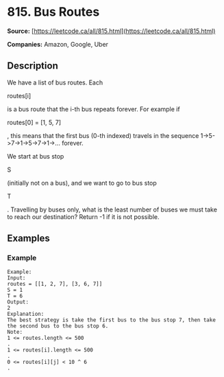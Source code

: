 # 815. Bus Routes

**Source:** [https://leetcode.ca/all/815.html](https://leetcode.ca/all/815.html)

**Companies:** Amazon, Google, Uber

## Description

We have a list of bus routes. Each

routes[i]

is a bus route that the i-th bus repeats
        forever. For example if

routes[0] = [1, 5, 7]

, this means that the first bus
        (0-th indexed) travels in the sequence 1->5->7->1->5->7->1->...
        forever.

We start at bus stop

S

(initially not on a bus), and we want to go to bus stop

T

. Travelling by buses only, what is the least number of buses we must take to
        reach our destination? Return -1 if it is not possible.

## Examples

### Example

```
Example:
Input:
routes = [[1, 2, 7], [3, 6, 7]]
S = 1
T = 6
Output:
2
Explanation:
The best strategy is take the first bus to the bus stop 7, then take the second bus to the bus stop 6.
Note:
1 <= routes.length <= 500
.
1 <= routes[i].length <= 500
.
0 <= routes[i][j] < 10 ^ 6
.
```

